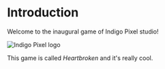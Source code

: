 # Introduction

Welcome to the inaugural game of Indigo Pixel studio!

![Indigo Pixel logo](/Heartbroken/indigo-pixel.png)

This game is called *Heartbroken* and it's really cool.

<link rel="shortcut icon" type="image/x-icon" href="favicon.ico">
